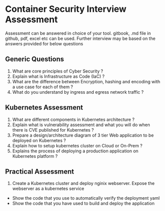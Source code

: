 # Container Security Interview Assessment
Assessment can be answered in choice of your tool. gitbook, .md file in github, pdf, excel etc can be used. Further interview may be based on the answers provided for below questions

## Generic Questions
1. What are core principles of Cyber Security ?
2. Explain what is Infrastructure as Code (IaC) ?
3. What are the difference between Encryption, hashing and encoding with a use case for each of them ?
4. What do you understand by ingress and egress network traffic ?

## Kubernetes Assessment
1. What are different components in Kubernetes architecture ?
2. Explain what is vulnerability assessment and what you will do when there is CVE published for Kubernetes ?
3. Prepare a design/architecture diagram of 3 tier Web application to be deployed on Kubernetes ?
4. Explain how to setup kubernetes cluster on Cloud or On-Prem ?
5. Explains the process of deploying a production application on Kubernetes platform ?

## Practical Assessment
1. Create a Kubernetes cluster and deploy nginix webserver. Expose the webserver as a kubernetes service
  - Show the code that you use to automatically verify the deployment yaml 
  - Show the code that you have used to build and deploy the application 
